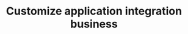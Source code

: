 ---
templateKey: 'home-page'
title: Customize application integration business
meta_title: Dashboard | Integration process your business
meta_description: >-
  Cum sociis natoque penatibus et magnis dis parturient montes, nascetur
  ridiculus mus. Aenean eu leo quam. Pellentesque ornare sem lacinia quam
  venenatis vestibulum. Sed posuere consectetur est at lobortis. Cras mattis
  consectetur purus sit amet fermentum.
heading: Aplikasi bisnis yang terintagrasi berbasis cloud
description: >-
  Kami menyediakan jasa custom aplikasi bisnis dengan pengintegrasian Accuate online & manajemen file bisnis anda secara terstruktur dan rapi berbasis cloud file system dengan google drive.
offerings:
  blurbs:
    - image: /icons/sitelink-integrations-partners.png
      text: >
        REST (Representional State Transfer) API adalah suatu arsitektur metode komunikasi yang menggunakan protokol HTTP untuk pertukaran data dan metode ini sering diterapkan dalam pengembangan aplikasi. Dimana tujuannya adalah untuk menjadikan sistem yang memiliki performa yang baik, cepat dan mudah untuk di kembangkan (scale) terutama dalam pertukaran dan komunikasi data.
        REST API yang memanfaatkan prinsip HATEOAS memiliki keuntungan bagi software developer. Sebuah REST API memiliki satu endpoint utama (URL) yang dapat diakses, selanjutnya dapat dieksplorasi seperti halnya melakukan browsing pada Web. Resources dapat dengan mudah ditelusuri dan ditemukan melalui hyperlinks, serta juga dapat dimanipulasi dengan menggunakan HTTP verbs
    - image: /icons/maxresdefault.jpg
      text: >
        Google drive merupakan layanan penyimpanan online (cloud) milik Google yang telah diluncurkan sejak April 2012 yang lalu. Google Drive memudahkan pengguna untuk menyimpan file melalui internet, sehingga dokumen Anda tidak akan hilang selama Anda mengetahui email dan password Anda, dengan adanya google drive ini file - file proses bisnis anda akan disimpan di google drive cloud, dan ini akan sangat menghemat waktu dan tenaga anda dalam penggunaan data secara berkala.
    - image: /icons/AOL-banner-atas-min.png
      text: >
        Aplikasi anda akan terhubung dengan accurate secara fleksibel, efisien dan data yang sudah disinkronkan akan lebih akurat antara proses bisnis anda dan keuangan anda. Aplikasi Accurate Online ini adalah sebuah software akuntansi berbasis Cloud telah hadir untuk membantu pemilik bisnis UKM di Indonesia.
        Dengan teknologi sedemikian canggih seperti ini, tidak akan pernah ada waktu yang lebih baik lagi untuk meng-optimalkan pertumbuhan disuatu bisnis yang akan dan yang berjalan anda saat ini.
    - image: /icons/php-login-and-authentication-the-definitive-guide.png
      text: >
        Authentication atau Otentikasi adalah suatu proses atau tindakan untuk membuktikan atau menunjukkan sesuatu yang benar, asli, atau valid.  Teknologi otentikasi menyediakan kontrol akses untuk sistem dengan memeriksa atau melihat apakah kredensial pengguna cocok dengan kredensial di dalam database pengguna yang berwenang atau di server otentikasi data.
testimonials:
  - author: Gani Wicaksono
    quote: >-
      Sangat puas dengan projectnya sangat membantu saya dalam menjalankan bisnis, sistem bisa direquest sesuai dengan proses bisnis saya saat ini.. Good technology is seamless sukses selalu Integration application cloud. 
  # - author: Subarashi San
  #   quote: >-
  #     Fusce porttitor vulputate enim, nec blandit magna gravida et. Etiam et dignissim ligula. 
  #     Lorem ipsum dolor sit amet, consectetur adipiscing elit.
  # - author: Subarasdashi San
  #   quote: >-
  #     Fusce porttitor vulputate enim, nec blandit magna gravida et. Etiam et dignissim ligula. 
  #     Lorem ipsum dolor sit amet, consectetur adipiscing elit.
---